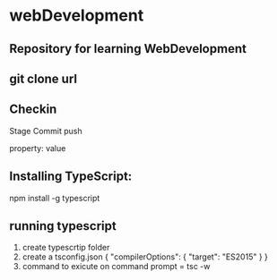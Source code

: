# webDevelopment
Repository for learning WebDevelopment
-----------------------------------------------------------------------
git clone url
------------------
Checkin
---------------------
Stage
Commit
push


property: value

Installing TypeScript:
----------------------------------------

npm install -g typescript

running typescript
-------------------------------------
1. create typescrtip folder
2. create a tsconfig.json
    {
        "compilerOptions": {
            "target": "ES2015"
        }
    }
3. command to exicute on command prompt = tsc -w
